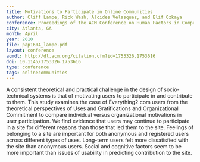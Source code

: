 ```yaml
---
title: Motivations to Participate in Online Communities
author: Cliff Lampe, Rick Wash, Alcides Velasquez, and Elif Ozkaya
conference: Proceedings of the ACM Conference on Human Factors in Computing (CHI)
city: Atlanta, GA
month: April
year: 2010
file: pap1604_lampe.pdf
layout: conference
acmdl: http://dl.acm.org/citation.cfm?id=1753326.1753616
doi: 10.1145/1753326.1753616
type: conference
tags: onlinecommunities
---
```


A consistent theoretical and practical challenge in the design of socio-technical systems is that of motivating users to
participate in and contribute to them.   This study examines the case of Everything2.com users from the theoretical
perspectives of Uses and Gratifications and Organizational Commitment to  compare individual versus organizational
motivations in user participation.  We find evidence that users may continue to participate in a site for different
reasons than those that led them to the site.  Feelings of belonging to a site are important for both anonymous and
registered users across different types of uses.  Long-term users felt more dissatisfied with the site than anonymous
users. Social and cognitive factors seem to be more important than issues of usability in predicting contribution to the
site. 
